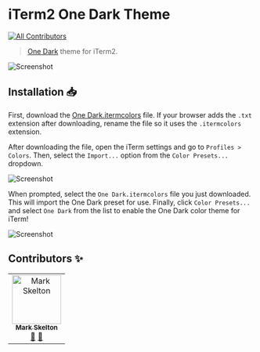 # iTerm2 One Dark Theme

[![All Contributors](https://img.shields.io/badge/all_contributors-1-orange.svg)](#contributors)

> [One Dark](https://github.com/atom/one-dark-syntax) theme for iTerm2.

![Screenshot](screenshots/main.png)

## Installation 📥

First, download the [One Dark.itermcolors](https://raw.githubusercontent.com/one-dark/iterm-one-dark-theme/master/One%20Dark.itermcolors) file. If your browser adds the `.txt` extension after downloading, rename the file so it uses the `.itermcolors` extension.

After downloading the file, open the iTerm settings and go to `Profiles > Colors`. Then, select the `Import...` option from the `Color Presets...` dropdown.

![Screenshot](screenshots/import.png)

When prompted, select the `One Dark.itermcolors` file you just downloaded. This will import the One Dark preset for use. Finally, click `Color Presets...` and select `One Dark` from the list to enable the One Dark color theme for iTerm!

![Screenshot](screenshots/preset.png)

## Contributors ✨

<!-- ALL-CONTRIBUTORS-LIST:START - Do not remove or modify this section -->
<!-- prettier-ignore -->
<table>
  <tr>
    <td align="center"><a href="https://github.com/mskelton"><img src="https://avatars3.githubusercontent.com/u/25914066?v=4" width="100px;" alt="Mark Skelton"/><br /><sub><b>Mark Skelton</b></sub></a><br /><a href="#design-mskelton" title="Design">🎨</a> <a href="https://github.com/one-dark/iterm-one-dark-theme/commits?author=mskelton" title="Documentation">📖</a></td>
  </tr>
</table>

<!-- ALL-CONTRIBUTORS-LIST:END -->
